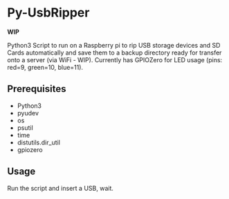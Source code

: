 # Py-UsbRipper

**WIP**

Python3 Script to run on a Raspberry pi to rip USB storage devices and SD Cards automatically and save them to a backup directory ready for transfer onto a server (via WiFi - WIP). Currently has GPIOZero for LED usage (pins: red=9, green=10, blue=11).

## Prerequisites

- Python3
- pyudev
- os
- psutil
- time
- distutils.dir_util
- gpiozero

## Usage

Run the script and insert a USB, wait.
